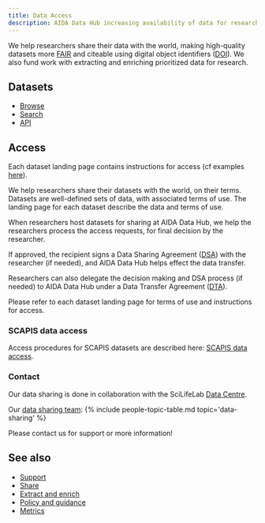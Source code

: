 ```yaml
---
title: Data Access
description: AIDA Data Hub increasing availability of data for research.
---
```

We help researchers share their data with the world, making high-quality
datasets more [FAIR](/metrics#fair) and citeable using digital object identifiers
([DOI](/about#what-are-dois-and-dataset-registers)). We also fund work with
extracting and enriching prioritized data for research.

## Datasets

* [Browse](../datasets)
* [Search](/datasets/search)
* [API](/api)

## Access
Each dataset landing page contains instructions for access (cf examples [here](../datasets)).

We help researchers share their datasets with the world, on their terms.
Datasets are well-defined sets of data, with associated terms of use. The
landing page for each dataset describe the data and terms of use.

When researchers host datasets for sharing at AIDA Data Hub, we help the
researchers process the access requests, for final decision by the researcher.

If approved, the recipient signs a Data Sharing Agreement ([DSA](/sharing/templates))
with the researcher (if needed), and AIDA Data Hub helps effect the data transfer.

Researchers can also delegate the decision making and DSA process (if needed)
to AIDA Data Hub under a Data Transfer Agreement ([DTA](/sharing/templates)).

Please refer to each dataset landing page for terms of use and instructions
for access.

### SCAPIS data access
Access procedures for SCAPIS datasets are described here: [SCAPIS data access](../datasets/scapis#access).

### Contact
Our data sharing is done in collaboration with the SciLifeLab [Data Centre](https://www.scilifelab.se/data/).

Our [data sharing team](../people#data-sharing):
{% include people-topic-table.md topic='data-sharing' %}

Please contact us for support or more information!

## See also

* [Support](../support)
* [Share](../services/data-sharing)
* [Extract and enrich](../services/extract-enrich)
* [Policy and guidance](../policy)
* [Metrics](/metrics)
